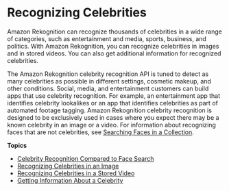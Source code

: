 # Recognizing Celebrities<a name="celebrities"></a>

Amazon Rekognition can recognize thousands of celebrities in a wide range of categories, such as entertainment and media, sports, business, and politics\. With Amazon Rekognition, you can recognize celebrities in images and in stored videos\. You can also get additional information for recognized celebrities\.

The Amazon Rekognition celebrity recognition API is tuned to detect as many celebrities as possible in different settings, cosmetic makeup, and other conditions\. Social, media, and entertainment customers can build apps that use celebrity recognition\. For example, an entertainment app that identifies celebrity lookalikes or an app that identifies celebrities as part of automated footage tagging\. Amazon Rekognition celebrity recognition is designed to be exclusively used in cases where you expect there may be a known celebrity in an image or a video\. For information about recognizing faces that are not celebrities, see [Searching Faces in a Collection](collections.md)\.

**Topics**
+ [Celebrity Recognition Compared to Face Search](celebrity-recognition-vs-face-search.md)
+ [Recognizing Celebrities in an Image](celebrities-procedure-image.md)
+ [Recognizing Celebrities in a Stored Video](celebrities-video-sqs.md)
+ [Getting Information About a Celebrity](get-celebrity-info-procedure.md)